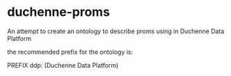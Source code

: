 # duchenne-proms
An attempt to create an ontology to describe proms using in Duchenne Data Platform

the recommended prefix for the ontology is:

PREFIX ddp:   (Duchenne Data Platform)

